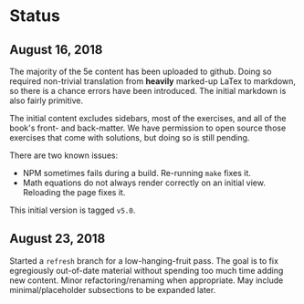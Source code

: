 # Status

## August 16, 2018

The majority of the 5e content has been uploaded to github. Doing
so required non-trivial translation from **heavily** marked-up LaTex
to markdown, so there is a chance errors have been introduced. The
initial markdown is also fairly primitive.

The initial content excludes sidebars, most of the exercises, and all
of the book's front- and back-matter. We have permission to open
source those exercises that come with solutions, but doing so is still
pending.

There are two known issues:

* NPM sometimes fails during a build. Re-running `make` fixes it. 
* Math equations do not always render correctly on an initial view.
  Reloading the page fixes it. 

This initial version is tagged `v5.0`.

## August 23, 2018

Started a `refresh` branch for a low-hanging-fruit pass. The goal is
to fix egregiously out-of-date material without spending too much
time adding new content. Minor refactoring/renaming when appropriate.
May include minimal/placeholder subsections to be expanded later.
